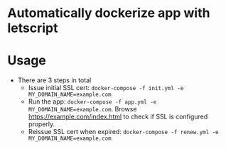 # Automatically dockerize app with letscript

# Usage

- There are 3 steps in total
  + Issue initial SSL cert: `docker-compose -f init.yml -e MY_DOMAIN_NAME=example.com`
  + Run the app: `docker-compose -f app.yml -e MY_DOMAIN_NAME=example.com`. Browse https://example.com/index.html to check if SSL is configured properly.
  + Reissue SSL cert when expired: `docker-compose -f renew.yml -e MY_DOMAIN_NAME=example.com`
